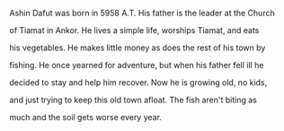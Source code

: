 Ashin Dafut was born in 5958 A.T. His father is the leader at the Church

of Tiamat in Ankor. He lives a simple life, worships Tiamat, and eats

his vegetables. He makes little money as does the rest of his town by

fishing. He once yearned for adventure, but when his father fell ill he

decided to stay and help him recover. Now he is growing old, no kids,

and just trying to keep this old town afloat. The fish aren't biting as

much and the soil gets worse every year.

